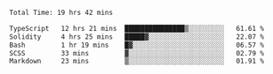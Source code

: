 <!--START_SECTION:waka-->

```txt
Total Time: 19 hrs 42 mins

TypeScript   12 hrs 21 mins  ███████████████▒░░░░░░░░░   61.61 %
Solidity     4 hrs 25 mins   █████▓░░░░░░░░░░░░░░░░░░░   22.07 %
Bash         1 hr 19 mins    █▓░░░░░░░░░░░░░░░░░░░░░░░   06.57 %
SCSS         33 mins         ▓░░░░░░░░░░░░░░░░░░░░░░░░   02.79 %
Markdown     23 mins         ▒░░░░░░░░░░░░░░░░░░░░░░░░   01.91 %
```

<!--END_SECTION:waka-->
